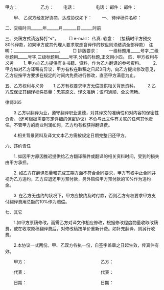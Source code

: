 
 甲方： 　　　　　乙方：
 　　电话： 　　　　 电话： 
 邮件： 邮件：
 
 
 　　甲、 乙双方经友好协商，达成协议如下：
 　　一、 待译稿件名称：
 
 二、交稿时间______年______月_______日______时前
 
 三、交稿方式请选择打\"√\"。
 　　□ e-mail： 传真: 软盘： （接稿时甲方预交80%译款，如果甲方或其代理人要求取走含译作的软盘则须结清全部译款） 注明：_______________________。
 　　□ 排版要求：
 　　一级标题用_____号字,二级标题用_____号字,三级标题用_____号字,分结的标题,正文用小四。
 四、甲方权利与义务
 　　1. 甲方向乙方提供有关书籍、资料，作为乙方翻译的参考资料。
 　　2. 甲方如对乙方译稿有异议，甲方有权在取稿之日起3日内，向乙方提出修改意见，乙方应按甲方要求在规定的时间内免费进行修改，直至甲方满意为止。
 
 五、乙方权利与义务
 　　1.乙方有权要求甲方无偿提供相关背景资料。
 　　2.乙方应保证其翻译稿件质量：忠实原文、译文准确；语句通顺、全文流畅。 
 




 
律师365






 　　3.乙方以翻译为业，遵守翻译职业道德，对其译文的准确性和对内容的保密性负责，（还可根据需要签定详细的保密协议）不负与此文件有关联的任何其他责任。不管甲方的商业利润如何，乙方均有权获得翻译费。

 　　4.相关背景资料及译文文本乙方需按规定日期完整归还甲方。

 六、违约责任

 　　1. 如因甲方原因推迟提供给乙方翻译稿件或翻译的相关资料时间，受到的损失由甲方承担。

 　　2. 如乙方在翻译质量和完成工期方面不符合合同要求，甲方有权中止合同并视为乙方违约，乙方应退还甲方预付款，另外赔偿甲方预付款的10%作为违约金。

 　　3. 在乙方无违约的状况下，甲方应按约及时付款，否则乙方有权要求甲方支付翻译费用总额的10%作为赔偿。

 七、其它

 　　1.如甲方原稿修改，而需乙方对译文作相应修改，根据修改程度酌量收取改稿费，或在收取原稿翻译费后，对修改稿按单价重新计费。如补充翻译，则另行收费。

 　　2.本协议一式两份。甲、乙双方各执一份，自签字盖章之日起生效，传真件有效。 

 

 

 　　甲方： 　　　　　　　　　　　　　　　　　乙方：

 

 　　代表： 　　　　　　　　　　　　　　　　　代表：

 　　日期： 　　　　　　　　　　　　　　　　　日期：

 


 

 
 
 
 
 
  


  
 

  


  


  
 
 
 
 

